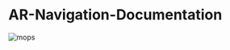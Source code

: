# AR-Navigation-Documentation

![mops](https://github.com/nesseratious/AR-Navigation-Documentation/blob/master/Images/RPReplay_Final1579278581.gif)
